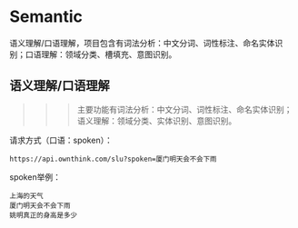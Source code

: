 # Semantic
语义理解/口语理解，项目包含有词法分析：中文分词、词性标注、命名实体识别；口语理解：领域分类、槽填充、意图识别。


## 语义理解/口语理解
>>> 主要功能有词法分析：中文分词、词性标注、命名实体识别；语义理解：领域分类、实体识别、意图识别。

请求方式（口语：spoken）：
```
https://api.ownthink.com/slu?spoken=厦门明天会不会下雨
```

spoken举例：
```
上海的天气
厦门明天会不会下雨
姚明真正的身高是多少
```
